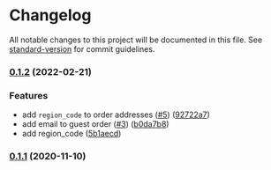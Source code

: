 # Changelog

All notable changes to this project will be documented in this file. See [standard-version](https://github.com/conventional-changelog/standard-version) for commit guidelines.

### [0.1.2](https://github.com/graycoreio/magento2-guest-orders-graphql/compare/v0.1.1...v0.1.2) (2022-02-21)


### Features

* add `region_code` to order addresses ([#5](https://github.com/graycoreio/magento2-guest-orders-graphql/issues/5)) ([92722a7](https://github.com/graycoreio/magento2-guest-orders-graphql/commit/92722a71829ba3001aa70ad90d6dabbdc1ef3c98))
* add email to guest order ([#3](https://github.com/graycoreio/magento2-guest-orders-graphql/issues/3)) ([b0da7b8](https://github.com/graycoreio/magento2-guest-orders-graphql/commit/b0da7b81d2a629168a594211220a1b84015a3f71))
* add region_code ([5b1aecd](https://github.com/graycoreio/magento2-guest-orders-graphql/commit/5b1aecda40234fdffdd352d5de43a5ee55bfdce3))

### [0.1.1](https://github.com/graycoreio/magento2-guest-orders-graphql/compare/v0.1.0...v0.1.1) (2020-11-10)
